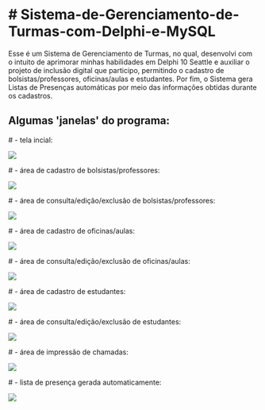 <h1># Sistema-de-Gerenciamento-de-Turmas-com-Delphi-e-MySQL</h1>

<p>Esse é um Sistema de Gerenciamento de Turmas, no qual, desenvolvi com o intuito de aprimorar minhas habilidades em Delphi 10 Seattle e auxiliar o projeto de inclusão digital que participo, permitindo o cadastro de bolsistas/professores, oficinas/aulas e estudantes. Por fim, o Sistema gera Listas de Presenças automáticas por meio das informações obtidas durante os cadastros.</p>

<h2>Algumas 'janelas' do programa:</h2>

<p># - tela incial:</p>
<img src="https://raw.githubusercontent.com/jamesschulzm/Sistema-de-Gerenciamento-de-Turmas-com-Delphi-e-MySQL/master/images_exemple/img_exemple_1.png">

<p># - área de cadastro de bolsistas/professores:</p>
<img src="https://raw.githubusercontent.com/jamesschulzm/Sistema-de-Gerenciamento-de-Turmas-com-Delphi-e-MySQL/master/images_exemple/img_exemple_2.png">

<p># - área de consulta/edição/exclusão de bolsistas/professores:</p>
<img src="https://raw.githubusercontent.com/jamesschulzm/Sistema-de-Gerenciamento-de-Turmas-com-Delphi-e-MySQL/master/images_exemple/img_exemple_3.png">

<p># - área de cadastro de oficinas/aulas:</p>
<img src="https://raw.githubusercontent.com/jamesschulzm/Sistema-de-Gerenciamento-de-Turmas-com-Delphi-e-MySQL/master/images_exemple/img_exemple_4.png">

<p># - área de consulta/edição/exclusão de oficinas/aulas:</p>
<img src="https://raw.githubusercontent.com/jamesschulzm/Sistema-de-Gerenciamento-de-Turmas-com-Delphi-e-MySQL/master/images_exemple/img_exemple_5.png">

<p># - área de cadastro de estudantes:</p>
<img src="https://raw.githubusercontent.com/jamesschulzm/Sistema-de-Gerenciamento-de-Turmas-com-Delphi-e-MySQL/master/images_exemple/img_exemple_6.png">

<p># - área de consulta/edição/exclusão de estudantes:</p>
<img src="https://raw.githubusercontent.com/jamesschulzm/Sistema-de-Gerenciamento-de-Turmas-com-Delphi-e-MySQL/master/images_exemple/img_exemple_7.png">

<p># - área de impressão de chamadas:</p>
<img src="https://raw.githubusercontent.com/jamesschulzm/Sistema-de-Gerenciamento-de-Turmas-com-Delphi-e-MySQL/master/images_exemple/img_exemple_8.png">

<p># - lista de presença gerada automaticamente:</p>
<img src="https://raw.githubusercontent.com/jamesschulzm/Sistema-de-Gerenciamento-de-Turmas-com-Delphi-e-MySQL/master/images_exemple/img_exemple_9.png">


